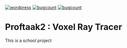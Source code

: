 [![wordpress](https://img.shields.io/badge/made%20in-wordpress-brightgreen)](https://wordpress.com)
[![bugcount](https://img.shields.io/badge/bug%20count-0-brightgreen)](https://github.com/Spheya/Voxel-Raytracer)
[![bugcount](https://img.shields.io/badge/gamer%girls-1-brightgreen)](https://github.com/Spheya/Voxel-Raytracer)


# Proftaak2 : Voxel Ray Tracer

This is a school project
